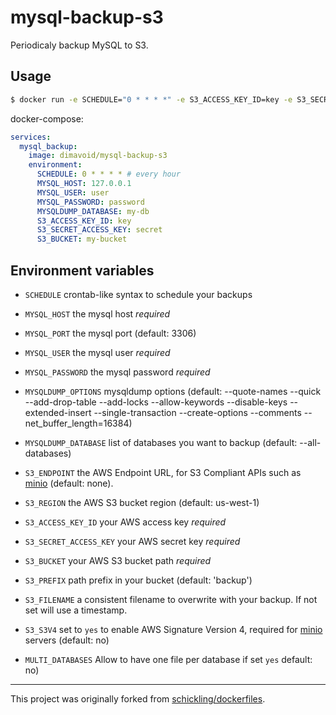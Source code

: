 

# mysql-backup-s3

Periodicaly backup MySQL to S3.

## Usage

```sh
$ docker run -e SCHEDULE="0 * * * *" -e S3_ACCESS_KEY_ID=key -e S3_SECRET_ACCESS_KEY=secret -e S3_BUCKET=my-bucket -e S3_PREFIX=backup -e MYSQL_USER=user -e MYSQL_PASSWORD=password -e MYSQL_HOST=localhost -e MYSQL_DATABASE=my-db dimavoid/mysql-backup-s3
```

docker-compose:

```yaml
services:
  mysql_backup:
    image: dimavoid/mysql-backup-s3
    environment:
      SCHEDULE: 0 * * * * # every hour
      MYSQL_HOST: 127.0.0.1
      MYSQL_USER: user
      MYSQL_PASSWORD: password
      MYSQLDUMP_DATABASE: my-db
      S3_ACCESS_KEY_ID: key
      S3_SECRET_ACCESS_KEY: secret
      S3_BUCKET: my-bucket
```

## Environment variables
- `SCHEDULE` crontab-like syntax to schedule your backups
- `MYSQL_HOST` the mysql host *required*
- `MYSQL_PORT` the mysql port (default: 3306)
- `MYSQL_USER` the mysql user *required*
- `MYSQL_PASSWORD` the mysql password *required*
- `MYSQLDUMP_OPTIONS` mysqldump options (default: --quote-names --quick --add-drop-table --add-locks --allow-keywords --disable-keys --extended-insert --single-transaction --create-options --comments --net_buffer_length=16384)
- `MYSQLDUMP_DATABASE` list of databases you want to backup (default: --all-databases)
- `S3_ENDPOINT` the AWS Endpoint URL, for S3 Compliant APIs such as [minio](https://minio.io) (default: none).
- `S3_REGION` the AWS S3 bucket region (default: us-west-1)
- `S3_ACCESS_KEY_ID` your AWS access key *required*
- `S3_SECRET_ACCESS_KEY` your AWS secret key *required*
- `S3_BUCKET` your AWS S3 bucket path *required*
- `S3_PREFIX` path prefix in your bucket (default: 'backup')
- `S3_FILENAME` a consistent filename to overwrite with your backup.  If not set will use a timestamp.


- `S3_S3V4` set to `yes` to enable AWS Signature Version 4, required for [minio](https://minio.io) servers (default: no)
- `MULTI_DATABASES` Allow to have one file per database if set `yes` default: no)

---

This project was originally forked from [schickling/dockerfiles](https://github.com/schickling/dockerfiles/tree/master/mysql-backup-s3).
